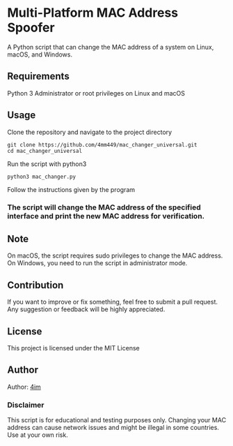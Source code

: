 # Multi-Platform MAC Address Spoofer
A Python script that can change the MAC address of a system on Linux, macOS, and Windows.

## Requirements
Python 3
Administrator or root privileges on Linux and macOS
## Usage
Clone the repository and navigate to the project directory
```
git clone https://github.com/4mm449/mac_changer_universal.git
cd mac_changer_universal
```
Run the script with python3
```
python3 mac_changer.py
```
Follow the instructions given by the program

### The script will change the MAC address of the specified interface and print the new MAC address for verification.

## Note
On macOS, the script requires sudo privileges to change the MAC address.
On Windows, you need to run the script in administrator mode.
## Contribution
If you want to improve or fix something, feel free to submit a pull request.
Any suggestion or feedback will be highly appreciated.

## License
This project is licensed under the MIT License

## Author
Author: [4im](www.github.com/4mm449) 

### Disclaimer
This script is for educational and testing purposes only. Changing your MAC address can cause network issues and might be illegal in some countries. Use at your own risk.
